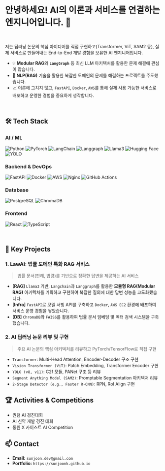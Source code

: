 # 안녕하세요! AI의 이론과 서비스를 연결하는 엔지니어입니다. 👋

<br>

저는 딥러닝 논문의 핵심 아이디어를 직접 구현하고(Transformer, ViT, SAM2 등), 실제 서비스로 만들어내는 End-to-End 개발 경험을 보유한 AI 엔지니어입니다.

- 💡 **Modular RAG**와 **`LangGraph`** 등 최신 LLM 아키텍처를 활용한 문제 해결에 관심이 많습니다.
- 🚀 **NLP(RAG)** 기술을 활용한 복잡한 도메인의 문제를 해결하는 프로젝트를 주도했습니다.
- 📈 이론에 그치지 않고, `FastAPI`, `Docker`, `AWS`를 통해 실제 사용 가능한 서비스로 배포하고 운영한 경험을 중요하게 생각합니다.

<br>

## 🛠️ Tech Stack

### AI / ML
![Python](https://img.shields.io/badge/Python-3776AB?style=for-the-badge&logo=python&logoColor=white)
![PyTorch](https://img.shields.io/badge/PyTorch-EE4C2C?style=for-the-badge&logo=pytorch&logoColor=white)
![LangChain](https://img.shields.io/badge/LangChain-000000?style=for-the-badge&logo=langchain&logoColor=white)
![Langgraph](https://img.shields.io/badge/Langgraph-5A29E4?style=for-the-badge)
![Llama3](https://img.shields.io/badge/Llama3-010000?style=for-the-badge&logo=meta&logoColor=white)
![Hugging Face](https://img.shields.io/badge/Hugging%20Face-FFD21E?style=for-the-badge&logo=huggingface&logoColor=black)
![YOLO](https://img.shields.io/badge/YOLO-00FFFF?style=for-the-badge&logo=yolo&logoColor=black)

### Backend & DevOps
![FastAPI](https://img.shields.io/badge/FastAPI-009688?style=for-the-badge&logo=fastapi&logoColor=white)
![Docker](https://img.shields.io/badge/Docker-2496ED?style=for-the-badge&logo=docker&logoColor=white)
![AWS](https://img.shields.io/badge/AWS-232F3E?style=for-the-badge&logo=amazon-aws&logoColor=white)
![Nginx](https://img.shields.io/badge/Nginx-009639?style=for-the-badge&logo=nginx&logoColor=white)
![GitHub Actions](https://img.shields.io/badge/GitHub%20Actions-2088FF?style=for-the-badge&logo=githubactions&logoColor=white)

### Database
![PostgreSQL](https://img.shields.io/badge/PostgreSQL-4169E1?style=for-the-badge&logo=postgresql&logoColor=white)
![ChromaDB](https://img.shields.io/badge/Chroma-5B23EC?style=for-the-badge&logo=chroma&logoColor=white)

### Frontend
![React](https://img.shields.io/badge/React-61DAFB?style=for-the-badge&logo=react&logoColor=black)
![TypeScript](https://img.shields.io/badge/TypeScript-3178C6?style=for-the-badge&logo=typescript&logoColor=white)

<br>

## 🚀 Key Projects

### 1. LawAI: 법률 도메인 특화 RAG 서비스
> 법률 문서(판례, 법령)를 기반으로 정확한 답변을 제공하는 AI 서비스
> 
- **[RAG]** `Llama3` 기반, `Langchain`과 `Langgraph`를 활용한 **모듈형 RAG(Modular RAG)** 아키텍처를 기획하고 구현하여 복잡한 질의에 대한 답변 성능을 고도화했습니다.
- **[Infra]** `FastAPI`로 모델 서빙 API를 구축하고 `Docker`, `AWS EC2` 환경에 배포하여 서비스 운영 경험을 쌓았습니다.
- **[DB]** `ChromaDB`와 `FAISS`를 활용하여 법률 문서 임베딩 및 벡터 검색 시스템을 구축했습니다.

### 2. AI 딥러닝 논문 리뷰 및 구현
> 주요 AI 논문의 핵심 아키텍처를 리뷰하고 PyTorch/TensorFlow로 직접 구현
> 
- `Transformer`: Multi-Head Attention, Encoder-Decoder 구조 구현
- `Vision Transformer (ViT)`: Patch Embedding, Transformer Encoder 구현
- `YOLO (v8, v11)`: C2f 모듈, PANet 구조 등 리뷰
- `Segment Anything Model (SAM2)`: Promptable Segmentation 아키텍처 리뷰
- `2-Stage Detector (e.g., Faster R-CNN)`: RPN, RoI Align 구현

## 🏆 Activities & Competitions

- 퀀텀 AI 경진대회
- AI 신약 개발 경진 대회
- 동원 X 카이스트 AI Competition

## 📫 Contact

- **Email:** `sunjoon.dev@gmail.com`
- **Portfolio:** `https://sunjoonk.github.io`
